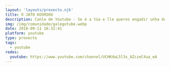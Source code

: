 ```yaml
---
layout: 'layouts/proxecto.njk'
title: O JATO KOSMIKO
description: Canle de Youtube - Se é a túa e lle queres engadir unha descripción e etiquetas, ponte en contacto con nós.
img: /img/comunidade/galegotube.webp
date: 2018-09-11 16:32:41
platform: youtube
type: proxecto
tags:
  - youtube
redes:
  youtube: https://www.youtube.com/channel/UCHKdwL5l3s_AZczeC4ua_eA
---
```


